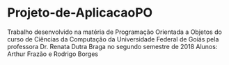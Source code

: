 # Projeto-de-AplicacaoPO
Trabalho desenvolvido na matéria de Programação Orientada a Objetos do curso de Ciências da Computação da Universidade Federal de Goiás pela professora Dr. Renata Dutra Braga no segundo semestre de 2018
Alunos: Arthur Frazão e Rodrigo Borges
